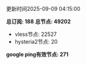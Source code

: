 更新时间2025-09-09 04:15:00

**总订阅: 188**
**总节点: 49202**
- vless节点: 22527
- hysteria2节点: 20

**google ping有效节点: 271**
